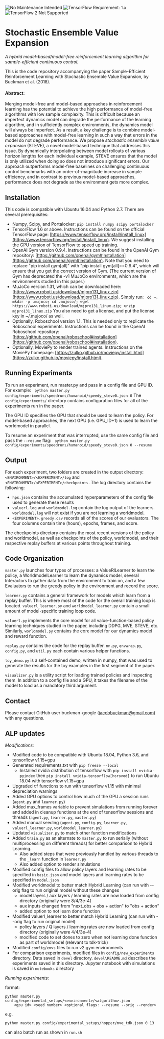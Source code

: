![No Maintenance Intended](https://img.shields.io/badge/No%20Maintenance%20Intended-%E2%9C%95-red.svg)
![TensorFlow Requirement: 1.x](https://img.shields.io/badge/TensorFlow%20Requirement-1.x-brightgreen)
![TensorFlow 2 Not Supported](https://img.shields.io/badge/TensorFlow%202%20Not%20Supported-%E2%9C%95-red.svg)

# Stochastic Ensemble Value Expansion

*A hybrid model-based/model-free reinforcement learning algorithm for sample-efficient continuous control.*

This is the code repository accompanying the paper Sample-Efficient Reinforcement Learning with
Stochastic Ensemble Value Expansion, by Buckman et al. (2018).

#### Abstract:
Merging model-free and model-based approaches in reinforcement learning has the potential to achieve
the high performance of model-free algorithms with low sample complexity. This is difficult because
an imperfect dynamics model can degrade the performance of the learning algorithm, and in sufficiently
complex environments, the dynamics model will always be imperfect. As a result, a key challenge is to
combine model-based approaches with model-free learning in such a way that errors in the model do not
degrade performance. We propose *stochastic ensemble value expansion* (STEVE), a novel model-based
technique that addresses this issue. By dynamically interpolating between model rollouts of various horizon
lengths for each individual example, STEVE ensures that the model is only utilized when doing so does not
introduce significant errors. Our approach outperforms model-free baselines on challenging continuous
control benchmarks with an order-of-magnitude increase in sample efficiency, and in contrast to previous
model-based approaches, performance does not degrade as the environment gets more complex.

## Installation
This code is compatible with Ubuntu 16.04 and Python 2.7. There are several prerequisites:
*    Numpy, Scipy, and Portalocker: `pip install numpy scipy portalocker`
*    TensorFlow 1.6 or above. Instructions can be found on the official TensorFlow page:
     [https://www.tensorflow.org/install/install_linux](https://www.tensorflow.org/install/install_linux).
     We suggest installing the GPU version of TensorFlow to speed up training.
*    OpenAI Gym version 0.9.4. Instructions can be found in the OpenAI Gym repository:
     [https://github.com/openai/gym#installation](https://github.com/openai/gym#installation).
     Note that you need to replace "pip install gym[all]" with "pip install gym[all]==0.9.4", which
     will ensure that you get the correct version of Gym. (The current version of Gym has deprecated
     the -v1 MuJoCo environments, which are the environments studied in this paper.)
*    MuJoCo version 1.31, which can be downloaded here: [https://www.roboti.us/download/mjpro131_linux.zip](https://www.roboti.us/download/mjpro131_linux.zip).
     Simply run: ```
     cd ~; mkdir -p .mujoco; cd .mujoco/; wget https://www.roboti.us/download/mjpro131_linux.zip; unzip mjpro131_linux.zip```
     You also need to get a license, and put the license key in ~/.mujoco/ as well.
*    Optionally, Roboschool version 1.1. This is needed only to replicate the Roboschool experiments.
     Instructions can be found in the OpenAI Roboschool repository:
     [https://github.com/openai/roboschool#installation](https://github.com/openai/roboschool#installation).
*    Optionally, MoviePy to render trained agents. Instructions on the MoviePy homepage:
     [https://zulko.github.io/moviepy/install.html](https://zulko.github.io/moviepy/install.html).

## Running Experiments
To run an experiment, run master.py and pass in a config file and GPU ID. For example: ```
python master.py config/experiments/speedruns/humanoid/speedy_steve0.json 0```
The `config/experiments/`
directory contains configuration files for all of the experiments run in the paper.

The GPU ID specifies the GPU that should be used to learn the policy. For model-based approaches, the
next GPU (i.e. GPU_ID+1) is used to learn the worldmodel in parallel.

To resume an experiment that was interrupted, use the same config file and pass the `--resume` flag: ```
python master.py config/experiments/speedruns/humanoid/speedy_steve0.json 0 --resume```

## Output
For each experiment, two folders are created in the output directory: `<ENVIRONMENT>/<EXPERIMENT>/log`
and `<ENVIRONMENT>/<EXPERIMENT>/checkpoints`. The log directory contains the following:

*  `hps.json` contains the accumulated hyperparameters of the config file used to generate these results
*  `valuerl.log` and `worldmodel.log` contain the log output of the learners. `worldmodel.log` will not
   exist if you are not learning a worldmodel.
*  `<EXPERIMENT>.greedy.csv` records all of the scores of our evaluators. The four columns contain time (hours),
   epochs, frames, and score.

The checkpoints directory contains the most recent versions of the policy and worldmodel, as well as checkpoints
of the policy, worldmodel, and their respective replay buffers at various points throughout training.

## Code Organization
`master.py` launches four types of processes: a ValueRlLearner to learn the policy, a WorldmodelLearner
to learn the dynamics model, several Interactors to gather data from the environment to train on, and
a few Evaluators to run the greedy policy in the environment and record the score.

`learner.py` contains a general framework for models which learn from a replay buffer. This is where
most of the code for the overall training loop is located. `valuerl_learner.py` and `worldmodel_learner.py`
contain a small amount of model-specific training loop code.

`valuerl.py` implements the core model for all value-function-based policy learning techniques studied
in the paper, including DDPG, MVE, STEVE, etc. Similarly, `worldmodel.py` contains the core model for
our dynamics model and reward function.

`replay.py` contains the code for the replay buffer. `nn.py`, `envwrap.py`, `config.py`, and `util.py`
each contain various helper functions.

`toy_demo.py` is a self-contained demo, written in numpy, that was used to generate the results for the
toy examples in the first segment of the paper.

`visualizer.py` is a utility script for loading trained policies and inspecting them. In addition to a
config file and a GPU, it takes the filename of the model to load as a mandatory third argument.

## Contact
Please contact GitHub user buckman-google (jacobbuckman@gmail.com) with any questions.

## ALP updates

*Modifications:*
- Modified code to be compatible with Ubuntu 18.04, Python 3.6, and tensorflow v1.15+gpu
- Generated requirements.txt with `pip freeze --local`
    - Installed nvidia distribution of tensorflow with `pip install nvidia-pyindex` then `pip install nvidia-tensorflow[horovod]` to run Ubuntu 18.04 with tensorflow v1.15+gpu
- Upgraded `tf` functions to run with tensorflow v1.15 with minimal depreciation warnings
- Added GPU options to control how much of the GPU a session runs (`agent.py` and `learner.py`)
- Added max_frames variable to prevent simulations from running forever and added in cleanup functions at the end of tensorflow sessions and threads (`agent.py`, `learner.py`, `master.py`)
- Added manual seeding (`agent.py`, `config.py`, `learner.py`, `valuerl_learner.py`, `worldmodel_learner.py`)
- Updated `visualizer.py` to match other function modifications
- Added `train.py` as an alternate to `master.py` to run serially (without multiprocessing on different threads) for better comparison to Hybrid Learning.
    - Also added steps that were previously handled by various threads to the `_learn` function in `learner.py`
    - Also added option to render simulations
- Modified config files to allow policy layers and learning rates to be specified in `basic.json` and model layers and learning rates to be specified in `model.json`
- Modified worldmodel to better match Hybrid Learning (can run with --orig flag to run original model without these changes
    - model layers / aux layers / learning rates are now loaded from config directory (originally were 8/4/3e-4)
    - aux inputs changed from "next_obs + obs + action" to "obs + action"
    - added option to not learn done function
- Modified valuerl_learner to better match Hybrid Learning (can run with --orig flag to run original model)
    - policy layers / Q layers / learning rates are now loaded from config directory (originally were 4/4/3e-4)
    - modified code to set dones to zero when not learning done function as part of worldmodel (relevant to tdk-trick)
- Modified `config/envs` files to run v2 gym environments
- For comparison experiments, modified files in `config/new_experiments` directory. Data saved in `devel` directory. `devel\README.md` describes the experiments saved in this directory. Jupyter notebook with simulations is saved in `notebooks` directory

*Running experiments:*

format:

    python master.py config/experimental_setups/<environment>/<algorithm>.json
        <gpu id> <seed number> <optional flags: --resume --orig --render>

e.g.

    python master.py config/experimental_setups/hopper/mve_tdk.json 0 13

can also batch run as shown in `run.sh`
